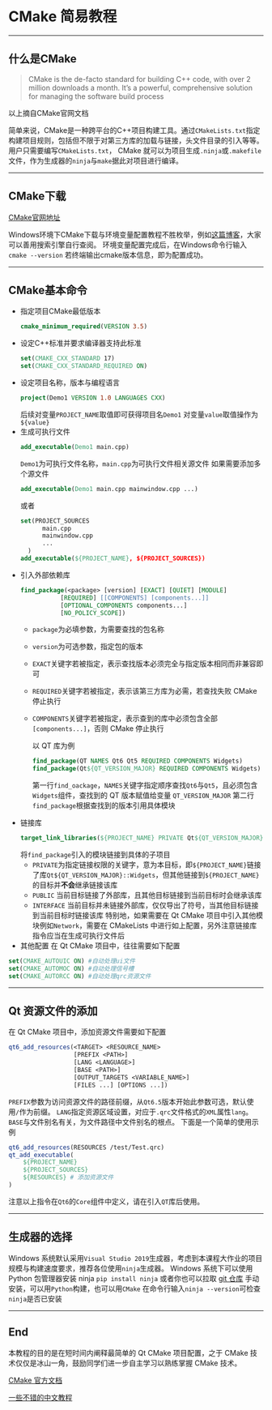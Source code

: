 # CMake 简易教程
____
## 什么是CMake
> CMake is the de-facto standard for building C++ code, with over 2 million downloads a month. It’s a powerful, comprehensive solution for managing the software build process

以上摘自CMake官网文档

简单来说，CMake是一种跨平台的C++项目构建工具。通过`CMakeLists.txt`指定构建项目规则，包括但不限于对第三方库的加载与链接，头文件目录的引入等等。用户只需要编写`CMakeLists.txt`， CMake 就可以为项目生成`.ninja`或`.makefile`文件，作为生成器的`ninja`与`make`据此对项目进行编译。
____
## CMake下载
[CMake官网地址](https://cmake.org/)

Windows环境下CMake下载与环境变量配置教程不胜枚举，例如[这篇博客](https://blog.csdn.net/didi_ya/article/details/123029415)，大家可以善用搜索引擎自行查阅。
环境变量配置完成后，在Windows命令行输入`cmake --version`
若终端输出cmake版本信息，即为配置成功。
____
## CMake基本命令
- 指定项目CMake最低版本
  ```CMake
  cmake_minimum_required(VERSION 3.5)
  ```
- 设定C++标准并要求编译器支持此标准
  ```CMake
  set(CMAKE_CXX_STANDARD 17)
  set(CMAKE_CXX_STANDARD_REQUIRED ON)
  ```
- 设定项目名称，版本与编程语言
  ```CMake
  project(Demo1 VERSION 1.0 LANGUAGES CXX)
  ```
  后续对变量`PROJECT_NAME`取值即可获得项目名`Demo1`
  对变量`value`取值操作为`${value}`
- 生成可执行文件
  ```CMake
  add_executable(Demo1 main.cpp)
  ```
  `Demo1`为可执行文件名称，`main.cpp`为可执行文件相关源文件
  如果需要添加多个源文件
  ```CMake
  add_executable(Demo1 main.cpp mainwindow.cpp ...)
  ```
  或者
  ```CMake
  set(PROJECT_SOURCES
        main.cpp
        mainwindow.cpp
        ...
    )
  add_executable(${PROJECT_NAME}, ${PROJECT_SOURCES})
  ```
- 引入外部依赖库
  ```CMake
  find_package(<package> [version] [EXACT] [QUIET] [MODULE]
             [REQUIRED] [[COMPONENTS] [components...]]
             [OPTIONAL_COMPONENTS components...]
             [NO_POLICY_SCOPE])
  ```
  - `package`为必填参数，为需要查找的包名称
  - `version`为可选参数，指定包的版本
  - `EXACT`关键字若被指定，表示查找版本必须完全与指定版本相同而非兼容即可
  - `REQUIRED`关键字若被指定，表示该第三方库为必需，若查找失败 CMake 停止执行
  - `COMPONENTS`关键字若被指定，表示查到的库中必须包含全部`[components...]`，否则 CMake 停止执行
  
    以 QT 库为例
    ```CMake
    find_package(QT NAMES Qt6 Qt5 REQUIRED COMPONENTS Widgets)
    find_package(Qt${QT_VERSION_MAJOR} REQUIRED COMPONENTS Widgets)
    ```
    第一行`find_oackage`，`NAMES`关键字指定顺序查找`Qt6`与`Qt5`，且必须包含`Widgets`组件，查找到的 QT 版本赋值给变量 `QT_VERSION_MAJOR`
    第二行`find_package`根据查找到的版本引用具体模块
- 链接库
  ```CMake
  target_link_libraries(${PROJECT_NAME} PRIVATE Qt${QT_VERSION_MAJOR}::Widgets)
  ```
  将`find_package`引入的模块链接到具体的子项目
  - `PRIVATE`为指定链接权限的关键字，意为本目标，即`${PROJECT_NAME}`链接了库`Qt${QT_VERSION_MAJOR}::Widgets`，但其他链接到`${PROJECT_NAME}`的目标并**不会**继承链接该库
  - `PUBLIC` 当前目标链接了外部库，且其他目标链接到当前目标时会继承该库
  - `INTERFACE` 当前目标并未链接外部库，仅仅导出了符号，当其他目标链接到当前目标时链接该库
特别地，如果需要在 Qt CMake 项目中引入其他模块例如`Network`，需要在 CMakeLists 中进行如上配置，另外注意链接库指令应当在生成可执行文件后
- 其他配置
在 Qt CMake 项目中，往往需要如下配置
```CMake
set(CMAKE_AUTOUIC ON) #自动处理ui文件
set(CMAKE_AUTOMOC ON) #自动处理信号槽
set(CMAKE_AUTORCC ON) #自动处理qrc资源文件
```

___

## Qt 资源文件的添加
在 Qt CMake 项目中，添加资源文件需要如下配置
```CMake
qt6_add_resources(<TARGET> <RESOURCE_NAME>
                  [PREFIX <PATH>]
                  [LANG <LANGUAGE>]
                  [BASE <PATH>]
                  [OUTPUT_TARGETS <VARIABLE_NAME>]
                  [FILES ...] [OPTIONS ...])
```
`PREFIX`参数为访问资源文件的路径前缀，从`Qt6.5`版本开始此参数可选，默认使用`/`作为前缀。
`LANG`指定资源区域设置，对应于`.qrc`文件格式的`XML`属性`lang`。
`BASE`与文件别名有关，为文件路径中文件别名的根点。
下面是一个简单的使用示例
```CMake
qt6_add_resources(RESOURCES /test/Test.qrc)
qt_add_executable(
    ${PROJECT_NAME}
    ${PROJECT_SOURCES}
    ${RESOURCES} # 添加资源文件
)
```
注意以上指令在`Qt6`的`Core`组件中定义，请在引入`QT`库后使用。

___
## 生成器的选择
Windows 系统默认采用`Visual Studio 2019`生成器，考虑到本课程大作业的项目规模与构建速度要求，推荐各位使用`ninja`生成器。
Windows 系统下可以使用 Python 包管理器安装 ninja
`pip install ninja`
或者你也可以拉取 [git 仓库](https://github.com/ninja-build/ninja) 手动安装，可以用`Python`构建，也可以用`CMake`
在命令行输入`ninja --version`可检查`ninja`是否已安装

___
## End
本教程的目的是在短时间内阐释最简单的 Qt CMake 项目配置，之于 CMake 技术仅仅是冰山一角，鼓励同学们进一步自主学习以熟练掌握 CMake 技术。

[CMake 官方文档](https://cmake.org/documentation/)

[一些不错的中文教程](https://zhuanlan.zhihu.com/p/500002865)
